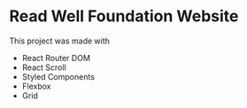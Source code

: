 # Read Well Foundation Website

This project was made with

* React Router DOM
* React Scroll
* Styled Components
* Flexbox
* Grid